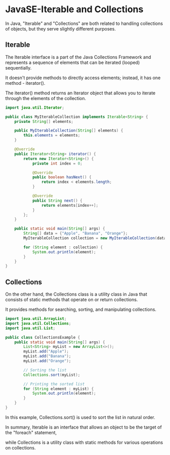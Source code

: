 # JavaSE-Iterable and Collections

In Java, "Iterable" and "Collections" are both related to handling collections of objects, but they serve slightly different purposes.

## Iterable

The Iterable interface is a part of the Java Collections Framework and represents a sequence of elements that can be iterated (looped) sequentially. 

It doesn't provide methods to directly access elements; instead, it has one method - iterator(). 

The iterator() method returns an Iterator object that allows you to iterate through the elements of the collection.

```java
import java.util.Iterator;

public class MyIterableCollection implements Iterable<String> {
    private String[] elements;

    public MyIterableCollection(String[] elements) {
        this.elements = elements;
    }

    @Override
    public Iterator<String> iterator() {
        return new Iterator<String>() {
            private int index = 0;

            @Override
            public boolean hasNext() {
                return index < elements.length;
            }

            @Override
            public String next() {
                return elements[index++];
            }
        };
    }

    public static void main(String[] args) {
        String[] data = {"Apple", "Banana", "Orange"};
        MyIterableCollection collection = new MyIterableCollection(data);

        for (String element : collection) {
            System.out.println(element);
        }
    }
}
```

## Collections

On the other hand, the Collections class is a utility class in Java that consists of static methods that operate on or return collections. 

It provides methods for searching, sorting, and manipulating collections.

```java
import java.util.ArrayList;
import java.util.Collections;
import java.util.List;

public class CollectionsExample {
    public static void main(String[] args) {
        List<String> myList = new ArrayList<>();
        myList.add("Apple");
        myList.add("Banana");
        myList.add("Orange");

        // Sorting the list
        Collections.sort(myList);

        // Printing the sorted list
        for (String element : myList) {
            System.out.println(element);
        }
    }
}
```

In this example, Collections.sort() is used to sort the list in natural order.

In summary, Iterable is an interface that allows an object to be the target of the "foreach" statement, 

while Collections is a utility class with static methods for various operations on collections.
